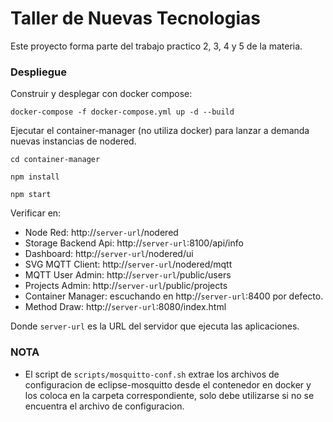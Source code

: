# Taller de Nuevas Tecnologias

Este proyecto forma parte del trabajo practico 2, 3, 4 y 5 de la materia.


### Despliegue
Construir y desplegar con docker compose:

```
docker-compose -f docker-compose.yml up -d --build
```

Ejecutar el container-manager (no utiliza docker) para lanzar a demanda nuevas instancias de nodered.

```
cd container-manager

npm install

npm start
```

Verificar en: 
* Node Red: http://`server-url`/nodered
* Storage Backend Api: http://`server-url`:8100/api/info
* Dashboard: http://`server-url`/nodered/ui
* SVG MQTT Client: http://`server-url`/nodered/mqtt
* MQTT User Admin: http://`server-url`/public/users
* Projects Admin: http://`server-url`/public/projects
* Container Manager: escuchando en http://`server-url`:8400 por defecto.
* Method Draw: http://`server-url`:8080/index.html


Donde `server-url` es la URL del servidor que ejecuta las aplicaciones.

### NOTA

* El script de `scripts/mosquitto-conf.sh` extrae los archivos de configuracion de eclipse-mosquitto desde el contenedor en docker y los coloca en la carpeta correspondiente, solo debe utilizarse si no se encuentra el archivo de configuracion.

